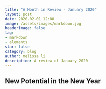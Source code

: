 ```yaml
---
title: "A Month in Review - January 2020"
layout: post
date: 2020-02-01 12:00
image: /assets/images/markdown.jpg
headerImage: false
tag:
- markdown
- elements
star: false
category: blog
author: melissa li
description: A review of January 2020
---
```



## New Potential in the New Year
